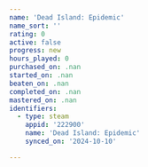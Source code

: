 ```yaml
---
name: 'Dead Island: Epidemic'
name_sort: ''
rating: 0
active: false
progress: new
hours_played: 0
purchased_on: .nan
started_on: .nan
beaten_on: .nan
completed_on: .nan
mastered_on: .nan
identifiers:
  - type: steam
    appid: '222900'
    name: 'Dead Island: Epidemic'
    synced_on: '2024-10-10'

---
```

